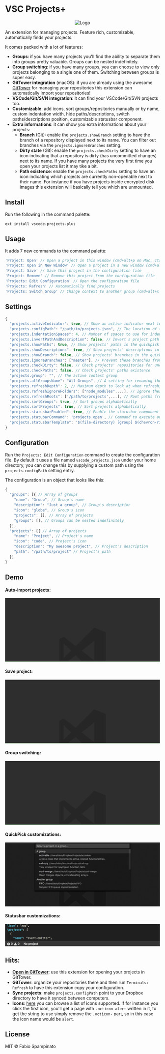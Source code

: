 # VSC Projects+

<p align="center">
	<img src="https://raw.githubusercontent.com/fabiospampinato/vscode-projects-plus/master/resources/logo-128x128.png" alt="Logo">
</p>

An extension for managing projects. Feature rich, customizable, automatically finds your projects.

It comes packed with a lot of features:
- **Groups**: if you have many projects you'll find the ability to separate them into groups pretty valuable. Groups can be nested indefinitely.
- **Group switching**: if you have many groups, you can choose to view only projects belonging to a single one of them. Switching between groups is super easy.
- **GitTower integration** (macOS): if you are already using the awesome [GitTower](https://www.git-tower.com) for managing your repositories this extension can automatically import your repositories!
- **VSCode/Git/SVN integration**: it can find your VSCode/Git/SVN projects too.
- **Customizable**: add icons, sort groups/repositories manually or by name, custom indentation width, hide paths/descriptions, switch paths/descriptions position, customizable statusbar component.
- **Extra informations**: it can show you extra informations about your projects:
  - **Branch** (Git): enable the `projects.showBranch` setting to have the branch of a repository displayed next to its name. You can filter out branches via the `projects.ignoreBranches` setting.
  - **Dirty state** (Git): enable the `projects.checkDirty` setting to have an icon indicating that a repository is dirty (has uncommitted changes) next to its name. If you have many projects the very first time you open your projects list it may tike a bit.
  - **Path existence**: enable the `projects.checkPaths` setting to have an icon indicating which projects are currently non-openable next to their name. For instance if you have projects inside encrypted disk images this extension will basically tell you which are unmounted.

## Install

Run the following in the command palette:

```shell
ext install vscode-projects-plus
```

## Usage

It adds 7 new commands to the command palette:

```js
'Project: Open' // Open a project in this window (cmd+alt+p on Mac, ctrl+alt+p Elsewhere)
'Project: Open in New Window' // Open a project in a new window (cmd+alt+shift+p on Mac, ctrl+alt+shift++p Elsewhere)
'Project: Save' // Save this project in the configuration file
'Project: Remove' // Remove this project from the configuration file
'Projects: Edit Configuration' // Open the configuration file
'Projects: Refresh' // Automatically find projects
'Projects: Switch Group' // Change context to another group (cmd+alt+x on Mac, ctrl+alt+x Elsewhere)
```

## Settings

```js
{
  "projects.activeIndicator": true, // Show an active indicator next to the name
  "projects.configPath": "/path/to/projects.json", // The location of the configuration file
  "projects.indentationSpaces": 4, // Number of spaces to use for indentation
  "projects.invertPathAndDescription": false, // Invert a project path and description
  "projects.showPaths": true, // Show projects' paths in the quickpick
  "projects.showDescriptions": true, // Show projects' descriptions in the quickpick
  "projects.showBranch": false, // Show projects' branches in the quickpick
  "projects.ignoreBranches": ["master"], // Prevent these branches from being shown
  "projects.checkDirty": false, // Check projects' repositories for uncommitted changes
  "projects.checkPaths": false, // Check projects' paths existence
  "projects.group": "", // The active context group
  "projects.allGroupsName": "All Groups", // A setting for renaming the "All Groups" special group
  "projects.refreshDepth": 2, // Maximum depth to look at when refreshing
  "projects.refreshIgnoreFolders": ["node_modules",...], // Ignore these folders when refreshing
  "projects.refreshRoots": ['/path/to/projects',...], // Root paths from where to start searching for projects
  "projects.sortGroups": true, // Sort groups alphabetically
  "projects.sortProjects": true, // Sort projects alphabetically
  "projects.statusbarEnabled": true, // Enable the statusbar component
  "projects.statubarCommand": 'projects.open', // Command to execute on click
  "projects.statusbarTemplate": '$(file-directory) [group] $(chevron-right) [project]' // Template for rendering the statusbar content
}
```

## Configuration

Run the `Projects: Edit Configuration` command to create the configuration file. By default it uses a file named `vscode_projects.json` under your home directory, you can change this by supplying a custom path using the `projects.configPath` setting entry.

The configuration is an object that looks like this:

```js
{
  "groups": [{ // Array of groups
    "name": "Group", // Group's name
    "description": "Just a group", // Group's description
    "icon": "globe", // Group's icon
    "projects": [], // Array of projects
    "groups": [], // Groups can be nested indefinitely
  }],
  "projects": [{ // Array of projects
    "name": "Project", // Project's name
    "icon": "code", // Project's icon
    "description": "My awesome project", // Project's description
    "path": "/path/to/project" // Project's path
  }]
}
```

## Demo

#### Auto-import projects:

![Auto-import projects](resources/refresh.gif)

#### Save project:

![Auto-import projects](resources/save.gif)

#### Group switching:

![Auto-import projects](resources/switch.gif)

#### QuickPick customizations:

![Auto-import projects](resources/quickpick.gif)

#### Statusbar customizations:

![Auto-import projects](resources/statusbar.gif)

## Hits:

- **[Open in GitTower](https://marketplace.visualstudio.com/items?itemName=fabiospampinato.vscode-open-in-gittower)**: use this extension for opening your projects in GitTower.
- **GitTower**: organize your repositories there and then run `Terminals: Refresh` to have this extension copy your configuration.
- **Sync projects**: make `projects.configPath` point to your Dropbox directory to have it synced between computers.
- **Icons**: [here](https://octicons.github.com/) you can browse a list of icons supported. If for instance you click the first icon, you'll get a page with `.octicon-alert` written in it, to get the string to use simply remove the `.octicon-` part, so in this case the icon name would be `alert`.

## License

MIT © Fabio Spampinato
